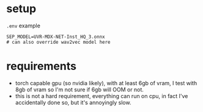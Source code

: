 # setup
`.env` example
```
SEP_MODEL=UVR-MDX-NET-Inst_HQ_3.onnx
# can also override wav2vec model here
```

# requirements
* torch capable gpu (so nvidia likely), with at least 6gb of vram, I test with 8gb of vram so I'm not sure if 6gb will OOM or not.
* this is not a hard requirement, everything can run on cpu, in fact I've accidentally done so, but it's annoyingly slow.